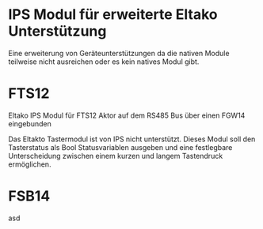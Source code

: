 # IPS Modul für erweiterte Eltako Unterstützung
Eine erweiterung von Geräteunterstützungen da die nativen Module teilweise nicht ausreichen oder es kein natives Modul gibt.

# FTS12
Eltako IPS Modul für FTS12 Aktor auf dem RS485 Bus über einen FGW14 eingebunden

Das Eltakto Tastermodul ist von IPS nicht unterstützt. Dieses Modul soll den Tasterstatus als Bool Statusvariablen ausgeben und eine festlegbare Unterscheidung zwischen einem kurzen und langem Tastendruck ermöglichen.

# FSB14
asd
